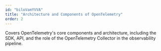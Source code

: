```yaml
---
id: "biloVamYVVA"
title: "Architecture and Components of OpenTelemetry"
order: 2
---
```


Covers OpenTelemetry's core components and architecture, including the SDK, API, and the role of the OpenTelemetry Collector in the observability pipeline.
